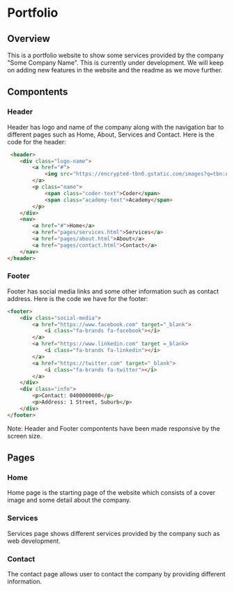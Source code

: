 # Portfolio

## Overview
This is a portfolio website to show some services provided by the company "Some Company Name". This is currently under development. We will keep on adding new features in the website and the readme as we move further.

## Compontents 

### Header 
Header has logo and name of the company along with the navigation bar to different pages such as Home, About, Services and Contact. Here is the code for the header: 
```html
 <header>
    <div class="logo-name">
        <a href="#">
            <img src="https://encrypted-tbn0.gstatic.com/images?q=tbn:ANd9GcTsqoHFtRsVfkg1B2xV7Meqcrv_9uLwMyjqEQ&s" alt="CA Logo">
        </a>
        <p class="name">
            <span class="coder-text">Coder</span>
            <span class="academy-text">Academy</span>
        </p>
    </div>
    <nav>
        <a href="#">Home</a>
        <a href="pages/services.html">Services</a>
        <a href="pages/about.html">About</a>
        <a href="pages/contact.html">Contact</a>
    </nav>
</header>
```


### Footer 
Footer has social media links and some other information such as contact address. Here is the code we have for the footer:
```html
<footer>
    <div class="social-media">
        <a href="https://www.facebook.com" target="_blank">
            <i class="fa-brands fa-facebook"></i>
        </a>
        <a href="https://www.linkedin.com" target =_blank>
            <i class="fa-brands fa-linkedin"></i>
        </a>
        <a href="https://twitter.com" target="_blank">
            <i class="fa-brands fa-twitter"></i>
        </a>
    </div>
    <div class="info">
        <p>Contact: 0400000000</p>
        <p>Address: 1 Street, Suburb</p>
    </div>
</footer>
```

Note: Header and Footer compontents have been made responsive by the screen size. 

## Pages 

### Home 
Home page is the starting page of the website which consists of a cover image and some detail about the company. 

### Services 
Services page shows different services provided by the company such as web development.

### Contact
The contact page allows user to contact the company by providing different information. 
